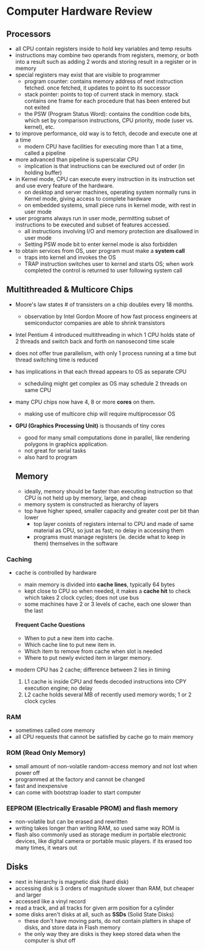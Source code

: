 # Computer Hardware Review

## Processors
- all CPU contain registers inside to hold key variables and temp results
- instructions may combine two operands from registers, memory, or both into a result such as adding 2 words and storing result in a register or in memory
- special registers may exist that are visible to programmer
  - program counter: contains memory address of next instruction fetched. once fetched, it updates to point to its successor
  - stack pointer: points to top of current stack in memory. stack contains one frame for each procedure that has been entered but not exited
  - the PSW (Program Status Word): contains the condition code bits, which set by comparison instructions, CPU priority, mode (user vs. kernel), etc.
- to improve performance, old way is to fetch, decode and execute one at a time
  - modern CPU have facilities for executing more than 1 at a time, called a pipeline
- more advanced than pipeline is superscalar CPU
  - implication is that instructions can be exectured out of order (in holding buffer)
- in Kernel mode, CPU can execute every instruction in its instruction set and use every feature of the hardware.
  - on desktop and server machines, operating system normally runs in Kernel mode, giving access to complete hardware
  - on embedded systems, small piece runs in kernel mode, with rest in user mode
- user programs always run in user mode, permitting subset of instructions to be executed and subset of features accessed.
  - all instructions involving I/O and memory protection are disallowed in user mode
  - Setting PSW mode bit to enter kernel mode is also forbidden
- to obtain services from OS, user program must make a **system call**
  - traps into kernel and invokes the OS
  - TRAP instruction switches user to kernel and starts OS; when work completed the control is returned to user following system call

## Multithreaded & Multicore Chips
- Moore's law states # of transisters on a chip doubles every 18 months.
  - observation by Intel Gordon Moore of how fast process engineers at semiconductor companies are able to shrink transistors
- Intel Pentium 4 introduced multithreading in which 1 CPU holds state of 2 threads and switch back and forth on nanosecond time scale
- does not offer true parallelism, with only 1 process running at a time but thread switching time is reduced
- has implications in that each thread appears to OS as separate CPU
  - scheduling might get complex as OS may schedule 2 threads on same CPU
- many CPU chips now have 4, 8 or more **cores** on them.
  - making use of multicore chip will require multiprocessor OS
- **GPU (Graphics Processing Unit)** is thousands of tiny cores
  - good for many small computations done in parallel, like rendering polygons in graphics application.
  - not great for serial tasks
  - also hard to program

  ## Memory
  - ideally, memory should be faster than executing instruction so that CPU is not held up by memory, large, and cheap
  - memory system is constructed as hierarchy of layers
  - top have higher speed, smaller capacity and greater cost per bit than lower
    - top layer conists of registers internal to CPU and made of same material as CPU, so just as fast; no delay in accessing them
    - programs must manage registers (ie. decide what to keep in them) themselves in the software

### Caching
- cache is controlled by hardware
  - main memory is divided into **cache lines**, typically 64 bytes
  - kept close to CPU so when needed, it makes a **cache hit** to check which takes 2 clock cycles; does not use bus
  - some machines have 2 or 3 levels of cache, each one slower than the last

  #### Frequent Cache Questions
  - When to put a new item into cache.
  - Which cache line to put new item in.
  - Which item to remove from cache when slot is needed
  - Where to put newly evicted item in larger memory.

- modern CPU has 2 cache; difference between 2 lies in timing
  1. L1 cache is inside CPU and feeds decoded instructions into CPY execution engine; no delay
  2. L2 cache holds several MB of recently used memory words; 1 or 2 clock cycles

### RAM
- sometimes called core memory
- all CPU requests that cannot be satisfied by cache go to main memory

### ROM (Read Only Memory)
- small amount of non-volatile random-access memory and not lost when power off
- programmed at the factory and cannot be changed
- fast and inexpensive
- can come with bootstrap loader to start computer

### EEPROM (Electrically Erasable PROM) and flash memory
- non-volatile but can be erased and rewritten
- writing takes longer than writing RAM, so used same way ROM is
- flash also commonly used as storage medium in portable electronic devices, like digital camera or portable music players. if its erased too many times, it wears out

## Disks
- next in hierarchy is magnetic disk (hard disk)
- accessing disk is 3 orders of magnitude slower than RAM, but cheaper and larger
- accessed like a vinyl record
- read a track, and all tracks for given arm position for a cylinder
- some disks aren't disks at all, such as **SSDs** (Solid State Disks)
  - these don't have moving parts, do not contain platters in shape of disks, and store data in Flash memory
  - the only way they are disks is they keep stored data when the computer is shut off